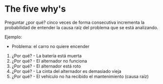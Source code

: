 # The five why's

Preguntar ¿por qué? cinco veces de forma consecutiva incrementa la
probabilidad de entender la causa raíz del problema que se está analizando.

Ejemplo:

- Problema: el carro no quiere encender

1. ¿Por qué? - La batería está muerta
2. ¿Por qué? - El alternador no funciona
3. ¿Por qué? - El alternador está roto
4. ¿Por qué? - La cinta del alternador es demasiado vieja
5. ¿Por qué? - El vehículo no ha recibido el mantenimiento (causa raíz)
